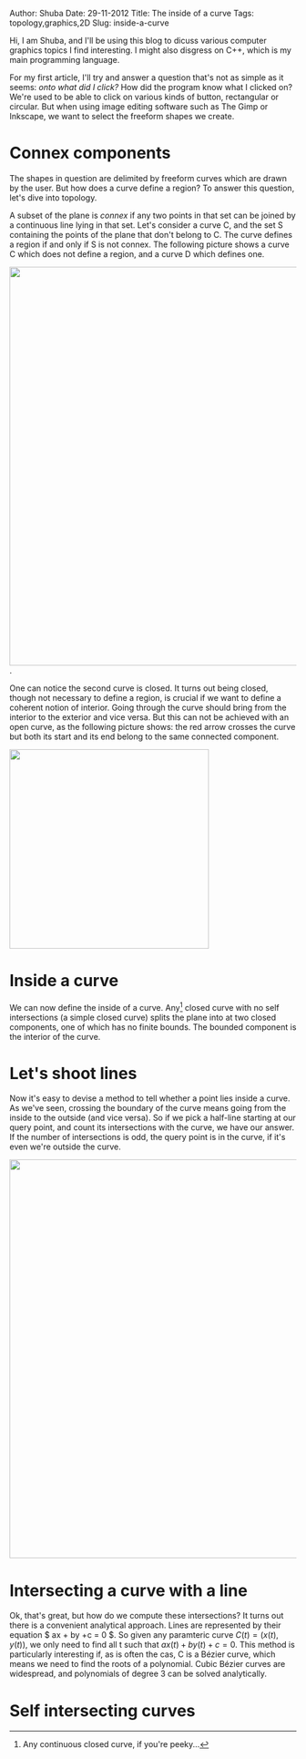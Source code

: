 Author: Shuba
Date: 29-11-2012
Title: The inside of a curve
Tags: topology,graphics,2D
Slug: inside-a-curve

Hi, I am Shuba, and I'll be using this blog to dicuss various computer graphics
topics I find interesting. I might also disgress on C++, which is my main
programming language.

For my first article, I'll try and answer a question that's not as simple as it
seems: _onto what did I click?_  How did the program know what I clicked on?
We're used to be able to click on various kinds of button, rectangular or
circular. But when using image editing software such as The Gimp or Inkscape, we
want to select the freeform shapes we create.

# Connex components

The shapes in question are delimited by freeform curves which are drawn by the
user. But how does a curve define a region? To answer this question, let's dive
into topology.

A subset of the plane is _connex_ if any two points in that set can be joined by
a continuous line lying in that set. Let's consider a curve C, and the set S
containing the points of the plane that don't belong to C. The curve defines a
region if and only if S is not connex. The following picture shows a curve C
which does not define a region, and a curve D which defines one.

<img src="images/curve_region.png" width=700> . 

One can notice the second curve is closed. It turns out being closed, though not
necessary to define a region, is crucial if we want to define a coherent notion
of interior. Going through the curve should bring from the interior to the
exterior and vice versa. But this can not be achieved with an open curve, as the
following picture shows: the red arrow crosses the curve but both its start and
its end belong to the same connected component.

<img src="images/curve_no_valid_interior.png" width=350> 

# Inside a curve

We can now define the inside of a curve. Any[^mathematicians] closed curve
with no self intersections (a simple closed curve) splits the plane into at two
closed components, one of which has no finite bounds. The bounded component is
the interior of the curve.

# Let's shoot lines

Now it's easy to devise a method to tell whether a point lies inside a curve.
As we've seen, crossing the boundary of the curve means going from the inside to
the outside (and vice versa). So if we pick a half-line starting at our query
point, and count its intersections with the curve, we have our answer. If the
number of intersections is odd, the query point is in the curve, if it's even
we're outside the curve.

<img src="images/curve_line_intersections.png" width=700> 

# Intersecting a curve with a line

Ok, that's great, but how do we compute these intersections? It turns out there
is a convenient analytical approach. Lines are represented by their equation
$ ax + by +c = 0 $. So given any paramteric curve $C(t) = (x(t), y(t))$, we only
need to find all t such that $ax(t) + by(t)+ c = 0$. This method is particularly
interesting if, as is often the cas, C is a Bézier curve, which means we need to
find the roots of a polynomial. Cubic Bézier curves are widespread, and
polynomials of degree 3 can be solved analytically.

# Self intersecting curves




[^mathematicians]: Any continuous closed curve, if you're peeky...
